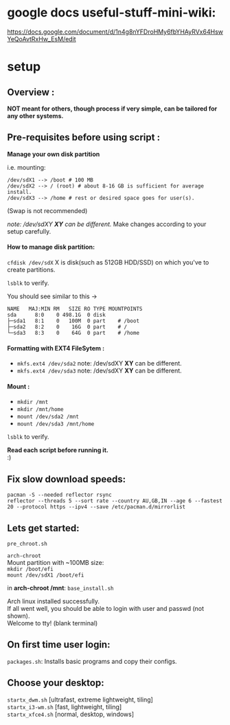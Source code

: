 # google docs useful-stuff-mini-wiki:
https://docs.google.com/document/d/1n4g8nYFDroHMy6fbYHAyRVx64HswYeQoAvtRxHw_EsM/edit

# setup
## Overview : 
**NOT meant for others, though process if very simple, can be tailored for any other systems.**


## Pre-requisites before using script : 

**Manage your own disk partition**

i.e. mounting:

    /dev/sdX1 --> /boot # 100 MB
    /dev/sdX2 --> / (root) # about 8-16 GB is sufficient for average install.
    /dev/sdX3 --> /home # rest or desired space goes for user(s).

(Swap is not recommended)       

*note: /dev/sdXY **XY** can be different.*
Make changes according to your setup carefully.

#### How to manage disk partition:

`cfdisk /dev/sdX` X is disk(such as 512GB HDD/SSD) on which you've to create partitions.

`lsblk` to verify.

You should see similar to this ->

    NAME   MAJ:MIN RM   SIZE RO TYPE MOUNTPOINTS
    sda      8:0    0 498.1G  0 disk
    ├─sda1   8:1    0   100M  0 part    # /boot
    ├─sda2   8:2    0    16G  0 part    # /
    └─sda3   8:3    0    64G  0 part    # /home

#### Formatting with EXT4 FileSytem :
- `mkfs.ext4 /dev/sda2` note: /dev/sdXY **XY** can be different.
- `mkfs.ext4 /dev/sda3` note: /dev/sdXY **XY** can be different.

#### Mount :
- `mkdir /mnt`
- `mkdir /mnt/home`
- `mount /dev/sda2 /mnt`
- `mount /dev/sda3 /mnt/home`

`lsblk` to verify.  

**Read each script before running it.**  
  :)  

## Fix slow download speeds:  
`pacman -S --needed reflector rsync`  
`reflector --threads 5 --sort rate --country AU,GB,IN --age 6 --fastest 20 --protocol https --ipv4 --save /etc/pacman.d/mirrorlist`  

## Lets get started: 
`pre_chroot.sh`  

`arch-chroot`  
Mount partition with ~100MB size:  
`mkdir /boot/efi`  
`mount /dev/sdX1 /boot/efi`  

in **arch-chroot /mnt**: `base_install.sh`   

Arch linux installed successfully.  
If all went well, you should be able to login with user and passwd (not shown).  
Welcome to tty! (blank terminal)  

## On first time user login:  
`packages.sh`: Installs basic programs and copy their configs.  

## Choose your desktop:  
`startx_dwm.sh`    [ultrafast, extreme lightweight, tiling]  
`startx_i3-wm.sh`  [fast, lightweight, tiling]  
`startx_xfce4.sh`  [normal, desktop, windows]  

